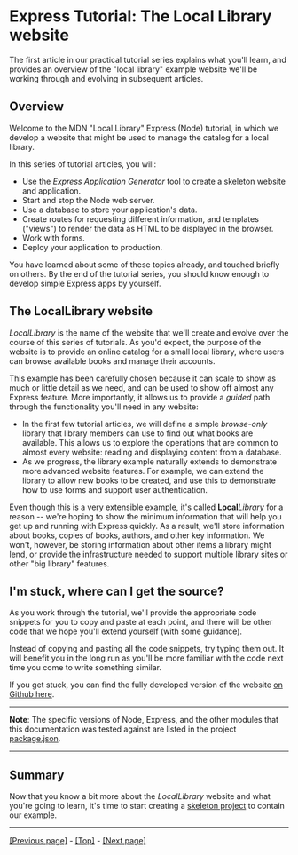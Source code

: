 # Express Tutorial: The Local Library website

The first article in our practical tutorial series explains what you'll learn, and provides an overview of the "local library" example website we'll be working through and evolving in subsequent articles.

## Overview

Welcome to the MDN "Local Library" Express (Node) tutorial, in which we develop a website that might be used to manage the catalog for a local library.

In this series of tutorial articles, you will:

* Use the *Express Application Generator* tool to create a skeleton website and application.
* Start and stop the Node web server.
* Use a database to store your application's data.
* Create routes for requesting different information, and templates ("views") to render the data as HTML to be displayed in the browser.
* Work with forms.
* Deploy your application to production.

You have learned about some of these topics already, and touched briefly on others. By the end of the tutorial series, you should know enough to develop simple Express apps by yourself.

## The LocalLibrary website

*LocalLibrary* is the name of the website that we'll create and evolve over the course of this series of tutorials. As you'd expect, the purpose of the website is to provide an online catalog for a small local library, where users can browse available books and manage their accounts.

This example has been carefully chosen because it can scale to show as much or little detail as we need, and can be used to show off almost any Express feature. More importantly, it allows us to provide a *guided* path through the functionality you'll need in any website:

* In the first few tutorial articles, we will define a simple *browse-only* library that library members can use to find out what books are available. This allows us to explore the operations that are common to almost every website: reading and displaying content from a database.
* As we progress, the library example naturally extends to demonstrate more advanced website features. For example, we can extend the library to allow new books to be created, and use this to demonstrate how to use forms and support user authentication.

Even though this is a very extensible example, it's called **Local***Library* for a reason -- we're hoping to show the minimum information that will help you get up and running with Express quickly. As a result, we'll store information about books, copies of books, authors, and other key information. We won't, however, be storing information about other items a library might lend, or provide the infrastructure needed to support multiple library sites or other "big library" features.

## I'm stuck, where can I get the source?

As you work through the tutorial, we'll provide the appropriate code snippets for you to copy and paste at each point, and there will be other code that we hope you'll extend yourself (with some guidance).

Instead of copying and pasting all the code snippets, try typing them out. It will benefit you in the long run as you'll be more familiar with the code next time you come to write something similar.

If you get stuck, you can find the fully developed version of the website [on Github here](https://github.com/mdn/express-locallibrary-tutorial).

<hr>

**Note**: The specific versions of Node, Express, and the other modules that this documentation was tested against are listed in the project [package.json](https://github.com/mdn/express-locallibrary-tutorial/blob/master/package.json).

<hr>

## Summary

Now that you know a bit more about the *LocalLibrary* website and what you're going to learn, it's time to start creating a [skeleton project](https://github.com/AndrewSRea/My_Learning_Port/tree/main/JavaScript/Server-Side_Website_Programming/Express_Web_Framework/Express_Tutorial_2#express-tutorial-part-2-creating-a-skeleton-website) to contain our example.

<hr>

[[Previous page]](https://github.com/AndrewSRea/My_Learning_Port/tree/main/JavaScript/Server-Side_Website_Programming/Express_Web_Framework/Node_Development_Environment#setting-up-a-node-development-environment) - [[Top]](https://github.com/AndrewSRea/My_Learning_Port/tree/main/JavaScript/Server-Side_Website_Programming/Express_Web_Framework/Express_Tutorial_Local_Library#express-tutorial-the-local-library-website) - [[Next page]](https://github.com/AndrewSRea/My_Learning_Port/tree/main/JavaScript/Server-Side_Website_Programming/Express_Web_Framework/Express_Tutorial_2#express-tutorial-part-2-creating-a-skeleton-website)